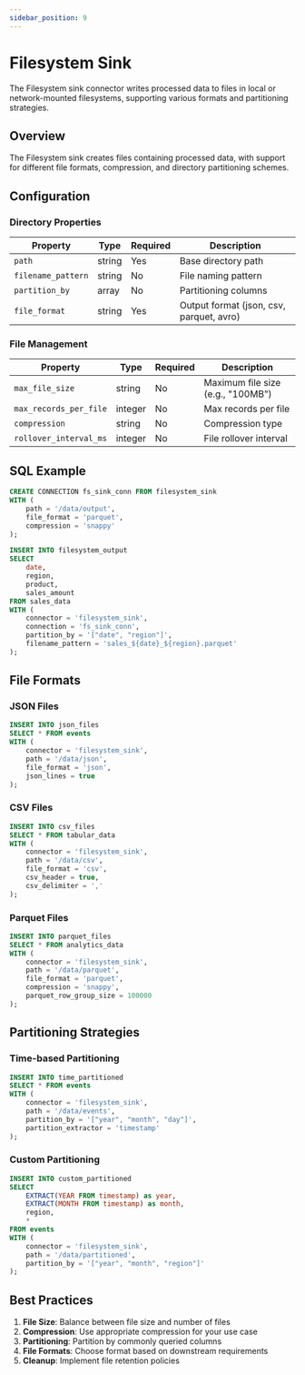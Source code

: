 ```yaml
---
sidebar_position: 9
---
```


# Filesystem Sink

The Filesystem sink connector writes processed data to files in local or network-mounted filesystems, supporting various formats and partitioning strategies.

## Overview

The Filesystem sink creates files containing processed data, with support for different file formats, compression, and directory partitioning schemes.

## Configuration

### Directory Properties

| Property | Type | Required | Description |
|----------|------|----------|-------------|
| `path` | string | Yes | Base directory path |
| `filename_pattern` | string | No | File naming pattern |
| `partition_by` | array | No | Partitioning columns |
| `file_format` | string | Yes | Output format (json, csv, parquet, avro) |

### File Management

| Property | Type | Required | Description |
|----------|------|----------|-------------|
| `max_file_size` | string | No | Maximum file size (e.g., "100MB") |
| `max_records_per_file` | integer | No | Max records per file |
| `compression` | string | No | Compression type |
| `rollover_interval_ms` | integer | No | File rollover interval |

## SQL Example

```sql
CREATE CONNECTION fs_sink_conn FROM filesystem_sink
WITH (
    path = '/data/output',
    file_format = 'parquet',
    compression = 'snappy'
);

INSERT INTO filesystem_output
SELECT 
    date,
    region,
    product,
    sales_amount
FROM sales_data
WITH (
    connector = 'filesystem_sink',
    connection = 'fs_sink_conn',
    partition_by = '["date", "region"]',
    filename_pattern = 'sales_${date}_${region}.parquet'
);
```

## File Formats

### JSON Files

```sql
INSERT INTO json_files
SELECT * FROM events
WITH (
    connector = 'filesystem_sink',
    path = '/data/json',
    file_format = 'json',
    json_lines = true
);
```

### CSV Files

```sql
INSERT INTO csv_files
SELECT * FROM tabular_data
WITH (
    connector = 'filesystem_sink',
    path = '/data/csv',
    file_format = 'csv',
    csv_header = true,
    csv_delimiter = ','
);
```

### Parquet Files

```sql
INSERT INTO parquet_files
SELECT * FROM analytics_data
WITH (
    connector = 'filesystem_sink',
    path = '/data/parquet',
    file_format = 'parquet',
    compression = 'snappy',
    parquet_row_group_size = 100000
);
```

## Partitioning Strategies

### Time-based Partitioning

```sql
INSERT INTO time_partitioned
SELECT * FROM events
WITH (
    connector = 'filesystem_sink',
    path = '/data/events',
    partition_by = '["year", "month", "day"]',
    partition_extractor = 'timestamp'
);
```

### Custom Partitioning

```sql
INSERT INTO custom_partitioned
SELECT 
    EXTRACT(YEAR FROM timestamp) as year,
    EXTRACT(MONTH FROM timestamp) as month,
    region,
    *
FROM events
WITH (
    connector = 'filesystem_sink',
    path = '/data/partitioned',
    partition_by = '["year", "month", "region"]'
);
```

## Best Practices

1. **File Size**: Balance between file size and number of files
2. **Compression**: Use appropriate compression for your use case
3. **Partitioning**: Partition by commonly queried columns
4. **File Formats**: Choose format based on downstream requirements
5. **Cleanup**: Implement file retention policies